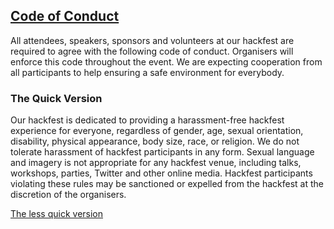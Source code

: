 ## [Code of Conduct](coc/)

All attendees, speakers, sponsors and volunteers at our hackfest  are required to agree with the following code of conduct.
Organisers will enforce this code throughout the event.
We are expecting cooperation from all participants to help ensuring a safe environment for everybody.

### The Quick Version

Our hackfest is dedicated to providing a harassment-free hackfest  experience for everyone, regardless of gender, age, sexual orientation, disability, physical appearance, body size, race, or religion.
We do not tolerate harassment of hackfest participants in any form.
Sexual language and imagery is not appropriate for any hackfest venue, including talks, workshops, parties, Twitter and other online media. Hackfest participants violating these rules may be sanctioned or expelled from the hackfest at the discretion of the organisers.

[The less quick version](coc/)
